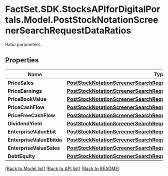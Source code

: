# FactSet.SDK.StocksAPIforDigitalPortals.Model.PostStockNotationScreenerSearchRequestDataRatios
Ratio parameters.

## Properties

Name | Type | Description | Notes
------------ | ------------- | ------------- | -------------
**PriceSales** | [**PostStockNotationScreenerSearchRequestDataRatiosPriceSales**](PostStockNotationScreenerSearchRequestDataRatiosPriceSales.md) |  | [optional] 
**PriceEarnings** | [**PostStockNotationScreenerSearchRequestDataRatiosPriceEarnings**](PostStockNotationScreenerSearchRequestDataRatiosPriceEarnings.md) |  | [optional] 
**PriceBookValue** | [**PostStockNotationScreenerSearchRequestDataRatiosPriceBookValue**](PostStockNotationScreenerSearchRequestDataRatiosPriceBookValue.md) |  | [optional] 
**PriceCashFlow** | [**PostStockNotationScreenerSearchRequestDataRatiosPriceCashFlow**](PostStockNotationScreenerSearchRequestDataRatiosPriceCashFlow.md) |  | [optional] 
**PriceFreeCashFlow** | [**PostStockNotationScreenerSearchRequestDataRatiosPriceFreeCashFlow**](PostStockNotationScreenerSearchRequestDataRatiosPriceFreeCashFlow.md) |  | [optional] 
**DividendYield** | [**PostStockNotationScreenerSearchRequestDataRatiosDividendYield**](PostStockNotationScreenerSearchRequestDataRatiosDividendYield.md) |  | [optional] 
**EnterpriseValueEbit** | [**PostStockNotationScreenerSearchRequestDataRatiosEnterpriseValueEbit**](PostStockNotationScreenerSearchRequestDataRatiosEnterpriseValueEbit.md) |  | [optional] 
**EnterpriseValueEbitda** | [**PostStockNotationScreenerSearchRequestDataRatiosEnterpriseValueEbitda**](PostStockNotationScreenerSearchRequestDataRatiosEnterpriseValueEbitda.md) |  | [optional] 
**EnterpriseValueSales** | [**PostStockNotationScreenerSearchRequestDataRatiosEnterpriseValueSales**](PostStockNotationScreenerSearchRequestDataRatiosEnterpriseValueSales.md) |  | [optional] 
**DebtEquity** | [**PostStockNotationScreenerSearchRequestDataRatiosDebtEquity**](PostStockNotationScreenerSearchRequestDataRatiosDebtEquity.md) |  | [optional] 

[[Back to Model list]](../README.md#documentation-for-models) [[Back to API list]](../README.md#documentation-for-api-endpoints) [[Back to README]](../README.md)

